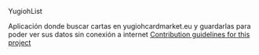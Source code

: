 YugiohList

Aplicación donde buscar cartas en yugiohcardmarket.eu y guardarlas para poder ver sus datos sin conexión a internet
[Contribution guidelines for this project](releases)
